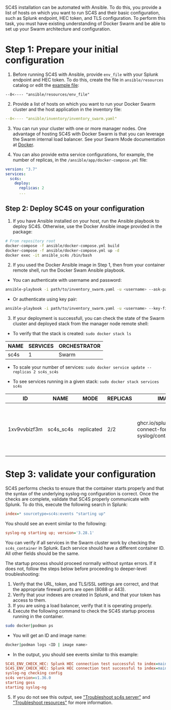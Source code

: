 SC4S installation can be automated with Ansible. To do this, you provide a list of hosts on which you want to run SC4S and their basic configuration, such as Splunk endpoint, HEC token, and TLS configuration. To perform this task, you must have existing understanding of Docker Swarm and be able to set up your Swarm architecture and configuration.

# Step 1: Prepare your initial configuration

1. Before running SC4S with Ansible, provide `env_file` with your Splunk endpoint and HEC token. To do this, create the file in `ansible/resources` catalog or edit the [example file](/ansible/resources/env_file):

``` dotenv
--8<---- "ansible/resources/env_file"
```
2. Provide a list of hosts on which you want to run your Docker Swarm cluster and the host application in the inventory file:
``` yaml
--8<---- "ansible/inventory/inventory_swarm.yaml"
```
3. You can run your cluster with one or more manager nodes. One advantage of hosting SC4S with Docker Swarm is that you can leverage the Swarm internal load balancer. See your Swarm Mode documentation at [Docker](https://docs.docker.com). 

4. You can also provide extra service configurations, for example, the number of replicas, in the `/ansible/app/docker-compose.yml` file:
``` yaml
version: "3.7"
services:
  sc4s:
    deploy:
      replicas: 2
      ...
```
## Step 2: Deploy SC4S on your configuration
1. If you have Ansible installed on your host, run the Ansible playbook to deploy SC4S. Otherwise, use the Docker Ansible image provided in the package:
```bash
# From repository root
docker-compose -f ansible/docker-compose.yml build
docker-compose -f ansible/docker-compose.yml up -d
docker exec -it ansible_sc4s /bin/bash
```
2. If you used the Docker Ansible image in Step 1, then from your container remote shell, run the Docker Swam Ansible playbook.
* You can authenticate with username and password:
``` bash 
ansible-playbook -i path/to/inventory_swarm.yaml -u <username> --ask-pass path/to/playbooks/docker_swarm.yml
```
* Or authenticate using key pair:
``` bash 
ansible-playbook -i path/to/inventory_swarm.yaml -u <username> --key-file <key_file> path/to/playbooks/docker_swarm.yml
```

3. If your deployment is successfull, you can check the state of the Swarm cluster and deployed stack from the manager node remote shell:

* To verify that the stack is created:
```sudo docker stack ls```

|NAME    | SERVICES | ORCHESTRATOR |
|--------|----------|--------------|
|sc4s    | 1        | Swarm        |

* To scale your number of services:
```sudo docker service update --replicas 2 sc4s_sc4s```

* To see services running in a given stack: 
```sudo docker stack services sc4s```

|ID            | NAME      | MODE       | REPLICAS | IMAGE                                                 | PORTS                                                            |
|--------------|-----------|------------|----------|-------------------------------------------------------|------------------------------------------------------------------|
|1xv9vvbizf3m  | sc4s_sc4s | replicated | 2/2      | ghcr.io/splunk/splunk-connect-for-syslog/container3:latest | *:514->514/tcp, *:601->601/tcp, *:6514->6514/tcp, *:514->514/udp |


# Step 3: validate your configuration

SC4S performs checks to ensure that the container starts properly and that the syntax of the underlying syslog-ng
configuration is correct. Once the checks are complete, validate that SC4S properly communicate with Splunk.
To do this, execute the following search in Splunk:

```ini
index=* sourcetype=sc4s:events "starting up"
```

You should see an event similar to the following:

```ini
syslog-ng starting up; version='3.28.1'
```
You can verify if all services in the Swarm cluster work by checking the ```sc4s_container``` in Splunk. Each service should have a different container ID. All other fields should be the same.

The startup process should proceed normally without syntax errors. If it does not,
follow the steps below before proceeding to deeper-level troubleshooting:

1. Verify that the URL, token, and TLS/SSL settings are correct, and that the appropriate firewall ports are open (8088 or 443).
2. Verify that your indexes are created in Splunk, and that your token has access to them.
3. If you are using a load balancer, verify that it is operating properly.
4. Execute the following command to check the SC4S startup process running in the container.
   
```bash
sudo docker|podman ps
```
* You will get an ID and image name: 

```bash
docker|podman logs <ID | image name> 
```

* In the output, you should see events similar to this example:

```ini
SC4S_ENV_CHECK_HEC: Splunk HEC connection test successful to index=main for sourcetype=sc4s:fallback...
SC4S_ENV_CHECK_HEC: Splunk HEC connection test successful to index=main for sourcetype=sc4s:events...
syslog-ng checking config
sc4s version=v1.36.0
starting goss
starting syslog-ng
```

5. If you do not see this output, see ["Troubleshoot sc4s server"](../troubleshooting/troubleshoot_SC4S_server.md)
and ["Troubleshoot resources"](../troubleshooting/troubleshoot_resources.md) for more information.
